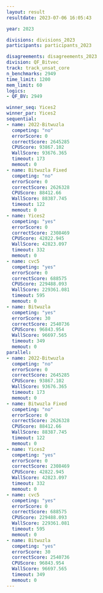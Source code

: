 ```yaml
---
layout: result
resultdate: 2023-07-06 16:05:43

year: 2023

divisions: divisions_2023
participants: participants_2023

disagreements: disagreements_2023
division: QF_Bitvec
track: track_unsat_core
n_benchmarks: 2949
time_limit: 1200
mem_limit: 60
logics:
- QF_BV: 2949

winner_seq: Yices2
winner_par: Yices2
sequential:
- name: 2022-Bitwuzla
  competing: "no"
  errorScore: 0
  correctScore: 2645285
  CPUScore: 93867.102
  WallScore: 93676.365
  timeout: 173
  memout: 0
- name: Bitwuzla Fixed
  competing: "no"
  errorScore: 0
  correctScore: 2626328
  CPUScore: 88412.66
  WallScore: 88387.745
  timeout: 122
  memout: 0
- name: Yices2
  competing: "yes"
  errorScore: 0
  correctScore: 2308469
  CPUScore: 42822.945
  WallScore: 42823.097
  timeout: 332
  memout: 0
- name: cvc5
  competing: "yes"
  errorScore: 0
  correctScore: 688575
  CPUScore: 229488.093
  WallScore: 229361.081
  timeout: 595
  memout: 0
- name: Bitwuzla
  competing: "yes"
  errorScore: 30
  correctScore: 2540736
  CPUScore: 96843.954
  WallScore: 96697.565
  timeout: 349
  memout: 0
parallel:
- name: 2022-Bitwuzla
  competing: "no"
  errorScore: 0
  correctScore: 2645285
  CPUScore: 93867.102
  WallScore: 93676.365
  timeout: 173
  memout: 0
- name: Bitwuzla Fixed
  competing: "no"
  errorScore: 0
  correctScore: 2626328
  CPUScore: 88412.66
  WallScore: 88387.745
  timeout: 122
  memout: 0
- name: Yices2
  competing: "yes"
  errorScore: 0
  correctScore: 2308469
  CPUScore: 42822.945
  WallScore: 42823.097
  timeout: 332
  memout: 0
- name: cvc5
  competing: "yes"
  errorScore: 0
  correctScore: 688575
  CPUScore: 229488.093
  WallScore: 229361.081
  timeout: 595
  memout: 0
- name: Bitwuzla
  competing: "yes"
  errorScore: 30
  correctScore: 2540736
  CPUScore: 96843.954
  WallScore: 96697.565
  timeout: 349
  memout: 0
---
```

